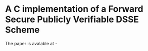 # A C implementation of a Forward Secure Publicly Verifiable DSSE Scheme
The paper is avalable at - 
